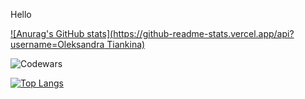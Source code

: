 Hello

[![Anurag's GitHub stats](https://github-readme-stats.vercel.app/api?username=Oleksandra Tiankina)](https://github.com/Aleksayshn/github-readme-stats)

![Codewars](https://github.r2v.ch/codewars?user=rsschool_0b4d40ac91b4a1dd&name=true&top_languages=true&stroke=%23248bc7&theme=solarized_light)

[![Top Langs](https://github-readme-stats.vercel.app/api/top-langs/?username=Aleksayshn&layout=compact)](https://github.com/Aleksayshn/github-readme-stats)
